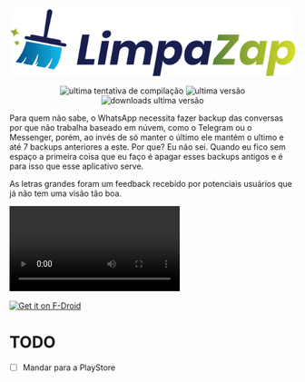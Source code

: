 <center>
  <img src="media/logo.svg" />
</center>

<p align="center">
  <img alt="ultima tentativa de compilação" src="https://img.shields.io/github/workflow/status/lucasew/limpazap/release?label=Compila%C3%A7%C3%A3o%20de%20APK&logo=github&style=flat-square" />
  <img alt="ultima versão" src="https://img.shields.io/github/v/release/lucasew/limpazap?label=Ultima%20vers%C3%A3o&logo=github&style=flat-square" /> 
  <img alt="downloads ultima versão" src="https://img.shields.io/github/downloads/lucasew/limpazap/latest/total?label=Downloads%20ultima%20vers%C3%A3o&logo=github&style=flat-square" />
</p>

Para quem não sabe, o WhatsApp necessita fazer backup das conversas por que não trabalha baseado em núvem, como o Telegram ou o Messenger, porém, ao invés de só manter o último ele mantém o ultimo e até 7 backups anteriores a este. Por que? Eu não sei. Quando eu fico sem espaço a primeira coisa que eu faço é apagar esses backups antigos e é para isso que esse aplicativo serve.

As letras grandes foram um feedback recebido por potenciais usuários que já não tem uma visão tão boa.

![Demonstração do APP](demo.webm)

[<img src="https://fdroid.gitlab.io/artwork/badge/get-it-on.png"
     alt="Get it on F-Droid"
     height="70">](https://f-droid.org/packages/com.lucao.limpazap/)

# TODO
- [ ] Mandar para a PlayStore
